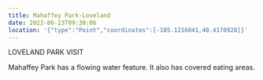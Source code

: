 ```yaml
---
title: Mahaffey Park-Loveland
date: 2023-06-23T09:30:06
location: '{"type":"Point","coordinates":[-105.1216041,40.4170928]}'
---
```

LOVELAND PARK VISIT

Mahaffey Park has a flowing water feature. It also has covered eating areas.